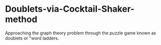 # Doublets-via-Cocktail-Shaker-method
Approaching the graph theory problem through the puzzle game known as doublets or "word ladders.
